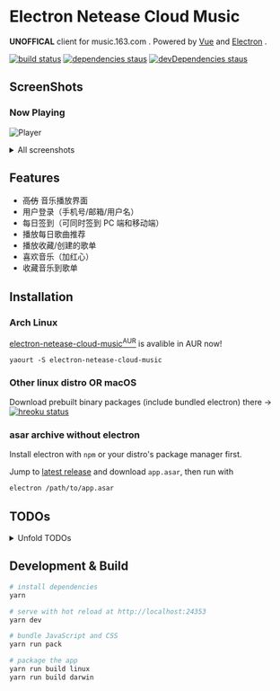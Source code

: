 # Electron Netease Cloud Music

**UNOFFICAL** client for music.163.com . Powered by [Vue](https://vuejs.org) and [Electron](https://electronjs.org) .

[![build status](https://api.travis-ci.org/Rocket1184/electron-netease-cloud-music.svg?branch=master)](https://travis-ci.org/Rocket1184/electron-netease-cloud-music/builds)
[![dependencies staus](https://david-dm.org/rocket1184/electron-netease-cloud-music/status.svg)](https://david-dm.org/rocket1184/electron-netease-cloud-music)
[![devDependencies staus](https://david-dm.org/rocket1184/electron-netease-cloud-music/dev-status.svg)](https://david-dm.org/rocket1184/electron-netease-cloud-music?type=dev)

## ScreenShots

### Now Playing

![Player](https://user-images.githubusercontent.com/13914967/42136788-64f73da6-7d94-11e8-86b8-683a49a7074d.png)

<details>

<summary>All screenshots</summary>

### 歌单

![Playlists](https://user-images.githubusercontent.com/13914967/42136809-a6cfebf6-7d94-11e8-9eb5-e5740ffb30c4.png)

### 收藏到歌单

![Add to Playlist](https://user-images.githubusercontent.com/13914967/42136909-24ecbe8c-7d96-11e8-87e8-7e3a81d6f718.png)

### 侧栏

![Sidebar](https://user-images.githubusercontent.com/13914967/42136870-9e7943ca-7d95-11e8-8474-b77f045c372f.png)

### 首页

![Index](https://user-images.githubusercontent.com/13914967/42136855-662f877c-7d95-11e8-823d-6a94eac99289.png)

### 搜索音乐

![Search Music](https://user-images.githubusercontent.com/13914967/42136829-e4796932-7d94-11e8-9acd-bc83d317160c.png)

### 搜索专辑

![Search Album](https://user-images.githubusercontent.com/13914967/42136834-09873f1a-7d95-11e8-8d25-d2bb145c4b15.png)

</details>

## Features

- ~~高仿~~ 音乐播放界面
- 用户登录（手机号/邮箱/用户名）
- 每日签到（可同时签到 PC 端和移动端）
- 播放每日歌曲推荐
- 播放收藏/创建的歌单
- 喜欢音乐（加红心）
- 收藏音乐到歌单

## Installation

### Arch Linux

[electron-netease-cloud-music<sup>AUR</sup>](https://aur.archlinux.org/packages/electron-netease-cloud-music/) is avalible in AUR now!

```bash[here](https://ncm-release.dokku.rocka.me) or t[here](https://ncm-release.dokku.rocka.me) or t
yaourt -S electron-netease-cloud-music
```

### Other linux distro OR macOS

Download prebuilt binary packages (include bundled electron) there -> [![hreoku status](https://heroku-badge.herokuapp.com/?app=electron-ncm-downloads&style=flat&svg=1)](https://electron-ncm-downloads.herokuapp.com/)

### asar archive without electron

Install electron with `npm` or your distro's package manager first.

Jump to [latest release](https://github.com/Rocket1184/electron-netease-cloud-music/releases/latest) and download `app.asar`, then run with

```bash
electron /path/to/app.asar
```

## TODOs

<details>
<summary>Unfold TODOs</summary>

- [x] MPRIS D-Bus integration for linux desktop

- [ ] 各种搜索
  - [ ] 单曲
    - [x] 显示结果
    - [ ] 播放搜索到的歌曲
    - [ ] 浏览/发布歌曲评论
  - [ ] 歌手
    - [x] 显示结果
    - [ ] 歌手页面
  - [ ] 专辑
    - [x] 显示结果
    - [ ] 专辑详情页面
  - [ ] 歌单
    - [x] 显示结果
    - [ ] 歌单内容页面
    - [ ] 收藏歌单
  - [ ] MV
    - [ ] 显示结果
    - [ ] 播放 MV
  - [ ] 用户
    - [ ] 显示结果
    - [ ] 用户信息页面

</details>

## Development & Build

``` bash
# install dependencies
yarn

# serve with hot reload at http://localhost:24353
yarn dev

# bundle JavaScript and CSS
yarn run pack

# package the app
yarn run build linux
yarn run build darwin
```
